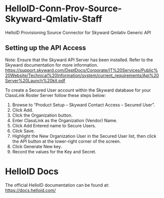 # HelloID-Conn-Prov-Source-Skyward-Qmlativ-Staff
HelloID Provisioning Source Connector for Skyward Qmlativ Generic API

## Setting up the API Access
Note: Ensure that the Skyward API Server has been installed. Refer to the Skyward documentation for more information.
https://support.skyward.com/DeptDocs/Corporate/IT%20Services/Public%20Website/Technical%20Information/system/current_requirements/Api%20Server%20Launch%20kit.pdf

To create a Secured User account within the Skyward database for your ClassLink Roster Server follow these steps below:
 1. Browse to “Product Setup – Skyward Contact Access – Secured User”.
 2. Click Add.
 3. Click the Organization button.
 4. Enter ClassLink as the Organization (Vendor) Name.
 5. Click Add Entered name to Secure Users.
 6. Click Save.
 7. Highlight the New Organization User in the Secured User list, then click the API button at the lower-right corner of the screen.
 8. Click Generate New key.
 9. Record the values for the Key and Secret.
 
# HelloID Docs
The official HelloID documentation can be found at: https://docs.helloid.com/

